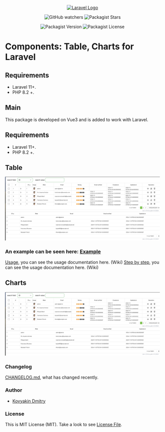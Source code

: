 

<p align="center"><a href="https://laravel.com" target="_blank"><img src="https://raw.githubusercontent.com/laravel/art/master/logo-lockup/5%20SVG/2%20CMYK/1%20Full%20Color/laravel-logolockup-cmyk-red.svg" width="400" alt="Laravel Logo"></a></p>

<p align="center">

<div style="text-align: center;">

![GitHub watchers](https://img.shields.io/github/watchers/kovyakin/components)
![Packagist Stars](https://img.shields.io/packagist/stars/kovyakin/components)

![Packagist Version](https://img.shields.io/packagist/v/kovyakin/components)
![Packagist License](https://img.shields.io/packagist/l/kovyakin/components)

</div>

# Components: Table, Charts for Laravel

## Requirements
- Laravel 11+.
- PHP 8.2 +.

## Main
This package is developed on Vue3 
and is added to work with Laravel.

## Requirements

- Laravel 11+.
- PHP 8.2 +.

## Table

<img src="https://github.com/kovyakin/components/blob/master/docs/images_table/1.png" alt="image">


### An example can be seen here: [Example](https://github.com/kovyakin/table)

[Usage](https://github.com/kovyakin/components/wiki), you can see the usage documentation here. (Wiki)
[Step by step](https://github.com/kovyakin/components/wiki/StepByStep), you can see the usage documentation here. (Wiki)

## Charts

<img src="https://github.com/kovyakin/components/blob/master/src/docs/images_table/1.png" alt="image">

### Changelog

[CHANGELOG.md](CHANGELOG.md), what has changed recently.

### Author

- [Kovyakin Dmitry](https://github.com/kovyakin)

### License

This is MIT License (MIT). Take a look to see [License File](LICENSE.md).



